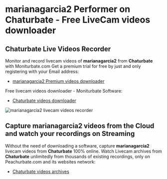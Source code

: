 # marianagarcia2 Performer on Chaturbate - Free LiveCam videos downloader

## Chaturbate Live Videos Recorder

Monitor and record livecam videos of **marianagarcia2** from **Chaturbate** with Moniturbate.com
Get a premium trial for free by just and only registering with your Email address:
* [marianagarcia2 Premium videos downloader](https://moniturbate.com/request-demo-licence-key.html)

Free livecam videos downloader - Moniturbate Software:
* [Chaturbate videos downloader](https://moniturbate.com/moniturbate-download-software.html)

![marianagarcia2 livecam videos recorder](https://peachurnet.com/templates/moniturbate-software.png)


## Capture marianagarcia2 videos from the Cloud and watch your recordings on Streaming

Without the need of downloading a software, capture **marianagarcia2** livecam videos from **Chaturbate** 100% online.
Watch Livecam archives from **Chaturbate** unlimitedly from thousands of existing recordings, only on Peachurbate.com and its websites network:
* [Chaturbate videos archives](https://peachurnet.com/)